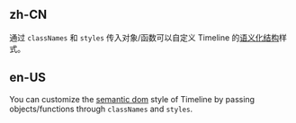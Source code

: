 ## zh-CN

通过 `classNames` 和 `styles` 传入对象/函数可以自定义 Timeline 的[语义化结构](#semantic-dom)样式。

## en-US

You can customize the [semantic dom](#semantic-dom) style of Timeline by passing objects/functions through `classNames` and `styles`.
